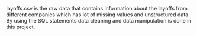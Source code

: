 layoffs.csv is the raw data that contains information about the layoffs from different companies which has lot of missing values and unstructured data. By using the SQL statements data cleaning and data manipulation is done in this project.
